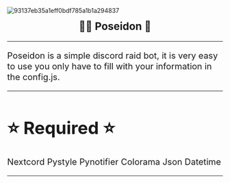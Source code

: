 ![93137eb35a1eff0bdf785a1b1a294837](https://user-images.githubusercontent.com/86504182/194375559-d0cb91b1-a3b9-4f76-afcc-cb3eaaa589d2.png)

<p align="center"><strong>
  <big><big><big>🧜‍♂ Poseidon 🧜‍</big>
</strong></p>

<hr>

Poseidon is a simple discord raid bot, it is very easy to use you only have to fill with your information in the config.js.

<hr>

# ⭐ Required ⭐ 

Nextcord 
Pystyle 
Pynotifier
Colorama
Json
Datetime

<hr>
